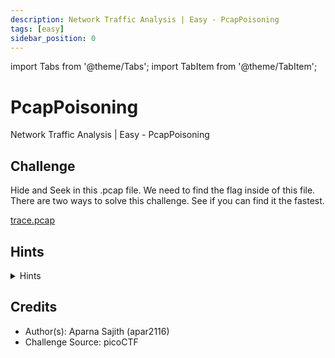 ```yaml
---
description: Network Traffic Analysis | Easy - PcapPoisoning
tags: [easy]
sidebar_position: 0
---
```


import Tabs from '@theme/Tabs';
import TabItem from '@theme/TabItem';

# PcapPoisoning
Network Traffic Analysis | Easy - PcapPoisoning
## Challenge
Hide and Seek in this .pcap file. We need to find the flag inside of this file. 
There are two ways to solve this challenge. See if you can find it the fastest. 

[trace.pcap](./assets/trace.pcap)  

## Hints
<details>
  <summary>Hints</summary>

  Before we dive into the solution, there are a couple of ways we can solve this challenge. 
  Once we open this .pcap file, we find that there is a total of 1510 packets. 
  In this case, there are too many packets for us to go through every single packet. 
  Let's try looking at the statistics as well as the properties of this file to see if there is anything that stands out in this case. 
  Knowing one of the packets contains the flag in it, what filter can we use in this case? 
  </details>

## Credits
- Author(s): Aparna Sajith (apar2116)
- Challenge Source: picoCTF